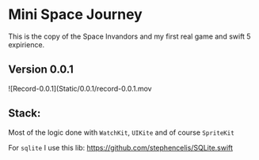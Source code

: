 # Mini Space Journey

This is the copy of the Space Invandors and my first real game and swift 5 expirience.

## Version 0.0.1 

![Record-0.0.1](Static/0.0.1/record-0.0.1.mov

## Stack:

Most of the logic done with `WatchKit`, `UIKite` and of course `SpriteKit`

For `sqlite` I use this lib: https://github.com/stephencelis/SQLite.swift
